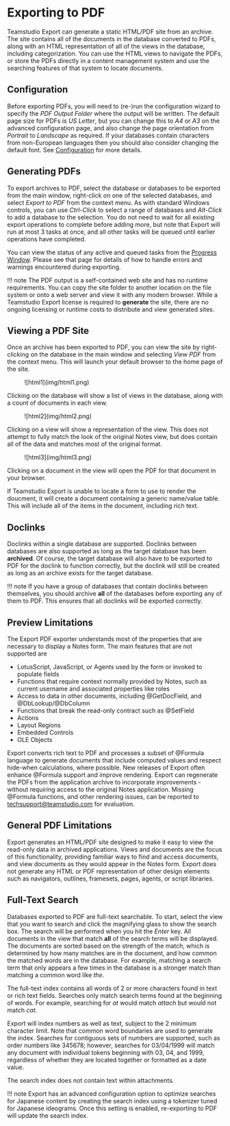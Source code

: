# Exporting to PDF

Teamstudio Export can generate a static HTML/PDF site from an archive. The site contains all of the documents in the database converted to PDFs, along with an HTML representation of all of the views in the database, including categorization. You can use the HTML views to navigate the PDFs, or store the PDFs directly in a content management system and use the searching features of that system to locate documents.

## Configuration
Before exporting PDFs, you will need to (re-)run the configuration wizard to specify the *PDF Output Folder* where the output will be written. The default page size for PDFs is *US Letter*, but you can change this to *A4* or *A3* on the advanced configuration page, and also change the page orientation from *Portrait* to *Landscape* as required. If your databases contain characters from non-European languages then you should also consider changing the default font. See [Configuration](configuration.md) for more details.

## Generating PDFs
To export archives to PDF, select the database or databases to be exported from the main window, right-click on one of the selected databases, and select *Export to PDF* from the context menu. As with standard Windows controls, you can use *Ctrl-Click* to select a range of databases and *Alt-Click* to add a database to the selection. You do not need to wait for all existing export operations to complete before adding more, but note that Export will run at most 3 tasks at once, and all other tasks will be queued until earlier operations have completed.

You can view the status of any active and queued tasks from the [Progress Window](progress.md). Please see that page for details of how to handle errors and warnings encountered during exporting.

!!! note
    The PDF output is a self-contained web site and has no runtime requirements. You can copy the site
    folder to another location on the file system or onto a web server and view it with any modern browser.
    While a Teamstudio Export license is required to **generate** the site, there are no ongoing licensing
    or runtime costs to distribute and view generated sites.
    
## Viewing a PDF Site
Once an archive has been exported to PDF, you can view the site by right-clicking on the database in the main window and selecting *View PDF* from the context menu. This will launch your default browser to the home page of the site.

<figure markdown="1">
  ![html1](img/html1.png)
</figure>

Clicking on the database will show a list of views in the database, along with a count of documents in each view.

<figure markdown="1">
   ![html2](img/html2.png)
</figure>

Clicking on a view will show a representation of the view. This does not attempt to fully match the look of the original Notes view, but does contain all of the data and matches most of the original format.

<figure markdown="1">
  ![html3](img/html3.png)
</figure>

Clicking on a document in the view will open the PDF for that document in your browser.

If Teamstudio Export is unable to locate a form to use to render the doucment, it will create a document containing a generic name/value table. This will include all of the items in the document, including rich text.

## Doclinks
Doclinks within a single database are supported. Doclinks between databases are also supported as long as the target database has been **archived**. Of course, the target database will also have to be exported to PDF for the doclink to function correctly, but the doclink will still be created as long as an archive exists for the target database.

!!! note
    If you have a group of databases that contain doclinks between themselves, you should archive **all**
    of the databases before exporting any of them to PDF. This ensures that all doclinks will be exported
    correctly.
    
## Preview Limitations
The Export PDF exporter understands most of the properties that are necessary to display a Notes form. The main features that are not supported are

* LotusScript, JavaScript, or Agents used by the form or invoked to populate fields
* Functions that require context normally provided by Notes, such as current username and associated properties like roles
* Access to data in other documents, including @GetDocField, and @DbLookup/@DbColumn
* Functions that break the read-only contract such as @SetField
* Actions
* Layout Regions
* Embedded Controls
* OLE Objects

Export converts rich text to PDF and processes a subset of @Formula language to generate documents that include computed values and respect hide-when calculations, where possible. New releases of Export often enhance @Formula support and improve rendering. Export can regenerate the PDFs from the application archive to incorporate improvements - without requiring access to the original Notes application. Missing @Formula functions, and other rendering issues, can be reported to [techsupport@teamstudio.com](mailto:techsupport@teamstudio.com) for evaluation.

## General PDF Limitations
Export generates an HTML/PDF site designed to make it easy to view the read-only data in archived applications. Views and documents are the focus of this functionality, providing familiar ways to find and access documents, and view documents as they would appear in the Notes form. Export does not generate any HTML or PDF representation of other design elements such as navigators, outlines, framesets, pages, agents, or script libraries.

## Full-Text Search
Databases exported to PDF are full-text searchable. To start, select the view that you want to search and click the magnifying glass to show the search box. The search will be performed when you hit the *Enter* key. All documents in the view that match **all** of the search terms will be displayed. The documents are sorted based on the strength of the match, which is determined by how many matches are in the document, and how common the matched words are in the database. For example, matching a search term that only appears a few times in the database is a stronger match than matching a common word like *the*.

The full-text index contains all words of 2 or more characters found in text or rich text fields. Searches only match search terms found at the beginning of words. For example, searching for *at* would match *attach* but would not match *cat*.

Export will index numbers as well as text, subject to the 2 minimum character limit. Note that common word boundaries are used to generate the index. Searches for contiguous sets of numbers are supported, such as order numbers like 345678; however, searches for 03/04/1999 will match any document with individual tokens beginning with 03, 04, and 1999, regardless of whether they are located together or formatted as a date value.

The search index does not contain text within attachments.

!!! note
    Export has an advanced configuration option to optimize searches for Japanese content by creating the
    search index using a tokenizer tuned for Japanese ideograms. Once this setting is enabled, re-exporting
    to PDF will update the search index.